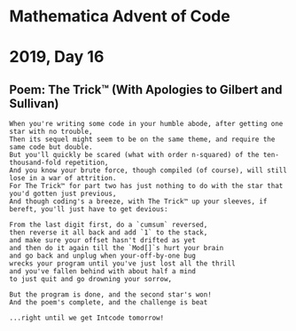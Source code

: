 # Mathematica Advent of Code    
# 2019, Day 16
      
## Poem: The Trick™ (With Apologies to Gilbert and Sullivan)

	When you're writing some code in your humble abode, after getting one star with no trouble,
	Then its sequel might seem to be on the same theme, and require the same code but double.
	But you'll quickly be scared (what with order n-squared) of the ten-thousand-fold repetition,
	And you know your brute force, though compiled (of course), will still lose in a war of attrition.
	For The Trick™ for part two has just nothing to do with the star that you'd gotten just previous,
	And though coding's a breeze, with The Trick™ up your sleeves, if bereft, you'll just have to get devious:
	
	From the last digit first, do a `cumsum` reversed, 
	then reverse it all back and add `1` to the stack,
	and make sure your offset hasn't drifted as yet 
	and then do it again till the `Mod[]`s hurt your brain 
	and go back and unplug when your-off-by-one bug 
	wrecks your program until you've just lost all the thrill
	and you've fallen behind with about half a mind 
	to just quit and go drowning your sorrow,
	
	But the program is done, and the second star's won! 
	And the poem's complete, and the challenge is beat
	 
	...right until we get Intcode tomorrow! 
